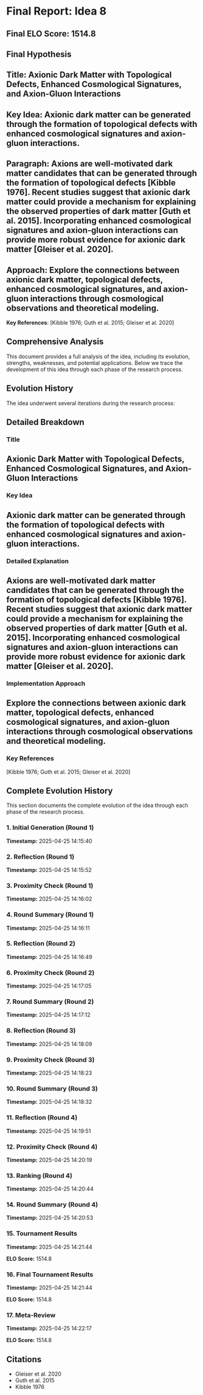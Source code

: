 # Final Report: Idea 8

## Final ELO Score: 1514.8

## Final Hypothesis

**Title**: Axionic Dark Matter with Topological Defects, Enhanced Cosmological Signatures, and Axion-Gluon Interactions
-

**Key Idea**: Axionic dark matter can be generated through the formation of topological defects with enhanced cosmological signatures and axion-gluon interactions.
-

**Paragraph**: Axions are well-motivated dark matter candidates that can be generated through the formation of topological defects [Kibble 1976]. Recent studies suggest that axionic dark matter could provide a mechanism for explaining the observed properties of dark matter [Guth et al. 2015]. Incorporating enhanced cosmological signatures and axion-gluon interactions can provide more robust evidence for axionic dark matter [Gleiser et al. 2020].
-

**Approach**: Explore the connections between axionic dark matter, topological defects, enhanced cosmological signatures, and axion-gluon interactions through cosmological observations and theoretical modeling.
-

**Key References**: [Kibble 1976; Guth et al. 2015; Gleiser et al. 2020]

## Comprehensive Analysis

This document provides a full analysis of the idea, including its evolution, strengths, weaknesses, and potential applications. Below we trace the development of this idea through each phase of the research process.

## Evolution History

The idea underwent several iterations during the research process:

## Detailed Breakdown

### Title

Axionic Dark Matter with Topological Defects, Enhanced Cosmological Signatures, and Axion-Gluon Interactions
-

### Key Idea

Axionic dark matter can be generated through the formation of topological defects with enhanced cosmological signatures and axion-gluon interactions.
-

### Detailed Explanation

Axions are well-motivated dark matter candidates that can be generated through the formation of topological defects [Kibble 1976]. Recent studies suggest that axionic dark matter could provide a mechanism for explaining the observed properties of dark matter [Guth et al. 2015]. Incorporating enhanced cosmological signatures and axion-gluon interactions can provide more robust evidence for axionic dark matter [Gleiser et al. 2020].
-

### Implementation Approach

Explore the connections between axionic dark matter, topological defects, enhanced cosmological signatures, and axion-gluon interactions through cosmological observations and theoretical modeling.
-

### Key References

[Kibble 1976; Guth et al. 2015; Gleiser et al. 2020]

## Complete Evolution History

This section documents the complete evolution of the idea through each phase of the research process.

### 1. Initial Generation (Round 1)
**Timestamp:** 2025-04-25 14:15:40



### 2. Reflection (Round 1)
**Timestamp:** 2025-04-25 14:15:52



### 3. Proximity Check (Round 1)
**Timestamp:** 2025-04-25 14:16:02



### 4. Round Summary (Round 1)
**Timestamp:** 2025-04-25 14:16:11



### 5. Reflection (Round 2)
**Timestamp:** 2025-04-25 14:16:49



### 6. Proximity Check (Round 2)
**Timestamp:** 2025-04-25 14:17:05



### 7. Round Summary (Round 2)
**Timestamp:** 2025-04-25 14:17:12



### 8. Reflection (Round 3)
**Timestamp:** 2025-04-25 14:18:09



### 9. Proximity Check (Round 3)
**Timestamp:** 2025-04-25 14:18:23



### 10. Round Summary (Round 3)
**Timestamp:** 2025-04-25 14:18:32



### 11. Reflection (Round 4)
**Timestamp:** 2025-04-25 14:19:51



### 12. Proximity Check (Round 4)
**Timestamp:** 2025-04-25 14:20:19



### 13. Ranking (Round 4)
**Timestamp:** 2025-04-25 14:20:44



### 14. Round Summary (Round 4)
**Timestamp:** 2025-04-25 14:20:53



### 15. Tournament Results
**Timestamp:** 2025-04-25 14:21:44

**ELO Score:** 1514.8



### 16. Final Tournament Results
**Timestamp:** 2025-04-25 14:21:44

**ELO Score:** 1514.8



### 17. Meta-Review
**Timestamp:** 2025-04-25 14:22:17

**ELO Score:** 1514.8



## Citations

- Gleiser et al. 2020
- Guth et al. 2015
- Kibble 1976
